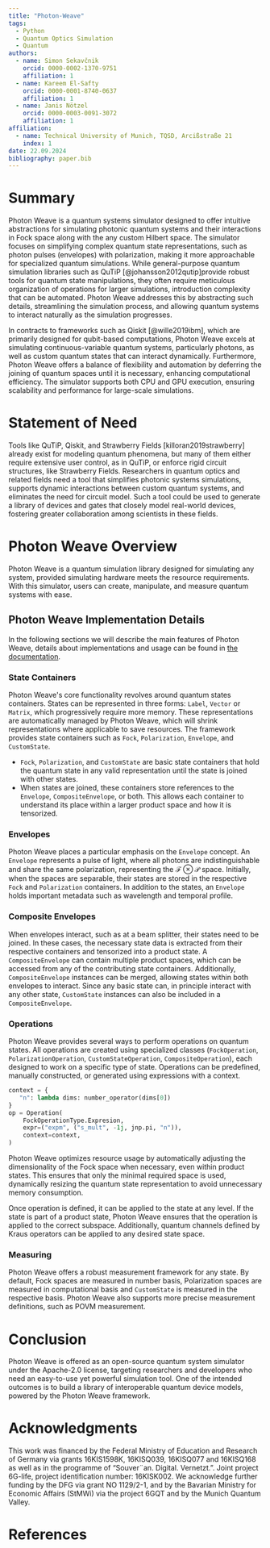 ```yaml
---
title: "Photon-Weave"
tags:
  - Python
  - Quantum Optics Simulation
  - Quantum
authors:
  - name: Simon Sekavčnik
    orcid: 0000-0002-1370-9751
    affiliation: 1
  - name: Kareem El-Safty
    orcid: 0000-0001-8740-0637
    affiliation: 1
  - name: Janis Nötzel
    orcid: 0000-0003-0091-3072
    affiliation: 1
affiliation:
  - name: Technical University of Munich, TQSD, Arcißstraße 21
    index: 1
date: 22.09.2024
bibliography: paper.bib
---
```


# Summary
Photon Weave is a quantum systems simulator designed to offer intuitive abstractions for simulating photonic quantum systems and their interactions in Fock space along with the any custom Hilbert space. The simulator focuses on simplifying complex quantum state representations, such as photon pulses (envelopes) with polarization, making it more approachable for specialized quantum simulations. While general-purpose quantum simulation libraries such as QuTiP [@johansson2012qutip]provide robust tools for quantum state manipulations, they often require meticulous organization of operations for larger simulations, introduction complexity that can be automated. Photon Weave addresses this by abstracting such details, streamlining the simulation process, and allowing quantum systems to interact naturally as the simulation progresses.

In contracts to frameworks such as Qiskit [@wille2019ibm], which are primarily designed for qubit-based computations, Photon Weave excels at simulating continuous-variable quantum systems, particularly photons, as well as custom quantum states that can interact dynamically. Furthermore, Photon Weave offers a balance of flexibility and automation by deferring the joining of quantum spaces until it is necessary, enhancing computational efficiency. The simulator supports both CPU and GPU execution, ensuring scalability and performance for large-scale simulations.

# Statement of Need
Tools like QuTiP, Qiskit, and Strawberry Fields [killoran2019strawberry] already exist for modeling quantum phenomena, but many of them either require extensive user control, as in QuTiP, or enforce rigid circuit structures, like Strawberry Fields. Researchers in quantum optics and related fields need a tool that simplifies photonic systems simulations, supports dynamic interactions between custom quantum systems, and eliminates the need for circuit model. Such a tool could be used to generate a library of devices and gates that closely model real-world devices, fostering greater collaboration among scientists in these fields.

# Photon Weave Overview
Photon Weave is a quantum simulation library designed for simulating any system, provided simulating hardware meets the resource requirements. With this simulator, users can create, manipulate, and measure quantum systems with ease.

## Photon Weave Implementation Details
In the following sections we will describe the main features of Photon Weave, details about implementations and usage can be found in [the documentation](https://photon-weave.readthedocs.io).

### State Containers
Photon Weave's core functionality revolves around quantum states containers. States can be represented in three forms: `Label`, `Vector` or `Matrix`, which progressively require more memory. These representations are automatically managed by Photon Weave, which will shrink representations where applicable to save resources. The framework provides state containers such as `Fock`, `Polarization`, `Envelope`, and `CustomState`.
- `Fock`, `Polarization`, and `CustomState` are basic state containers that hold the quantum state in any valid representation until the state is joined with other states.
- When states are joined, these containers store references to the `Envelope`, `CompositeEnvelope`, or both. This allows each container to understand its place within a larger product space and how it is tensorized.

### Envelopes
Photon Weave places a particular emphasis on the `Envelope` concept. An `Envelope` represents a pulse of light, where all photons are indistinguishable and share the same polarization, representing the $`\mathcal{F}\otimes\mathcal{P}`$ space. Initially, when the spaces are separable, their states are stored in the respective `Fock` and `Polarization` containers. In addition to the states, an `Envelope` holds important metadata such as wavelength and temporal profile.


### Composite Envelopes
When envelopes interact, such as at a beam splitter, their states need to be joined. In these cases, the necessary state data is extracted from their respective containers and tensorized into a product state. A `CompositeEnvelope` can contain multiple product spaces, which can be accessed from any of the contributing state containers. Additionally, `CompositeEnvelope` instances can be merged, allowing states within both envelopes to interact. Since any basic state can, in principle interact with any other state, `CustomState` instances can also be included in a `CompositeEnvelope`.

### Operations
Photon Weave provides several ways to perform operations on quantum states. All operations are created using specialized classes (`FockOperation`, `PolarizationOperation`, `CustomStateOperation`, `CompositeOperation`), each designed to work on a specific type of state. Operations can be predefined, manually constructed, or generated using expressions with a context.

```python
context = {
   "n": lambda dims: number_operator(dims[0])
}
op = Operation(
    FockOperationType.Expresion,
    expr=("expm", ("s_mult", -1j, jnp.pi, "n")),
    context=context,
)
```
Photon Weave optimizes resource usage by automatically adjusting the dimensionality of the Fock space when necessary, even within product states. This ensures that only the minimal required space is used, dynamically resizing the quantum state representation to avoid unnecessary memory consumption.

Once operation is defined, it can be applied to the state at any level. If the state is part of a product state, Photon Weave ensures that the operation is applied to the correct subspace. Additionally, quantum channels defined by Kraus operators can be applied to any desired state space.

### Measuring
Photon Weave offers a robust measurement framework for any state. By default, Fock spaces are measured in number basis, Polarization spaces are measured in computational basis and `CustomState` is measured in the respective basis. Photon Weave also supports more precise measurement definitions, such as POVM measurement.

# Conclusion
Photon Weave is offered as an open-source quantum system simulator under the Apache-2.0 license, targeting researchers and developers who need an easy-to-use yet powerful simulation tool. One of the intended outcomes is to build a library of interoperable quantum device models, powered by the Photon Weave framework.

# Acknowledgments
This work was financed by the Federal Ministry of Education and Research of Germany via grants 16KIS1598K,
16KISQ039, 16KISQ077 and 16KISQ168 as well as in the programme of “Souver¨an. Digital. Vernetzt.”.
Joint project 6G-life, project identification number: 16KISK002. We acknowledge further funding by the
DFG via grant NO 1129/2-1, and by the Bavarian Ministry for Economic Affairs (StMWi) via the project
6GQT and by the Munich Quantum Valley.

# References

